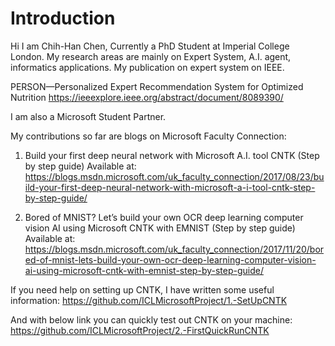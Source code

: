 # Introduction 

Hi I am Chih-Han Chen, Currently a PhD Student at Imperial College London. My research areas are mainly on Expert System, A.I. agent, informatics applications.
My publication on expert system on IEEE.

PERSON—Personalized Expert Recommendation System for Optimized Nutrition
https://ieeexplore.ieee.org/abstract/document/8089390/


I am also a Microsoft Student Partner. 

My contributions so far are blogs on Microsoft Faculty Connection:

1. Build your first deep neural network with Microsoft A.I. tool CNTK (Step by step guide)
Available at: 
https://blogs.msdn.microsoft.com/uk_faculty_connection/2017/08/23/build-your-first-deep-neural-network-with-microsoft-a-i-tool-cntk-step-by-step-guide/

2. Bored of MNIST? Let’s build your own OCR deep learning computer vision AI using Microsoft CNTK with EMNIST (Step by step guide)
Available at: 
https://blogs.msdn.microsoft.com/uk_faculty_connection/2017/11/20/bored-of-mnist-lets-build-your-own-ocr-deep-learning-computer-vision-ai-using-microsoft-cntk-with-emnist-step-by-step-guide/


If you need help on setting up CNTK, I have written some useful information:
https://github.com/ICLMicrosoftProject/1.-SetUpCNTK

And with below link you can quickly test out CNTK on your machine:
https://github.com/ICLMicrosoftProject/2.-FirstQuickRunCNTK

